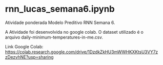# rnn_lucas_semana6.ipynb
Atividade ponderada Modelo Preditivo RNN Semana 6.

A Atividade foi desenvolvida no google colab. O dataset utilizado é o arquivo daily-minimum-temperatures-in-me.csv.

Link Google Colab:
https://colab.research.google.com/drive/1DzdkZkHU3mWWHKXKtsU3VY7zzDezvhNE?usp=sharing

